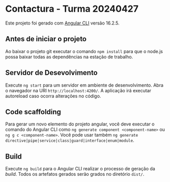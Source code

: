 # Contactura - Turma 20240427

Este projeto foi gerado com [Angular CLI](https://github.com/angular/angular-cli) versão 16.2.5.

## Antes de iniciar o projeto

Ao baixar o projeto git executar o comando `npm install` para que o node.js possa baixar todas as dependências na estação de trabalho. 

## Servidor de Desevolvimento

Execute `ng start` para um servidor em ambiente de desenvolvimento. Abra o navegador na URI `http://localhost:4200/`. A aplicação irá executar autoreload caso ocorra alterações no código.

## Code scaffolding

Para gerar um novo elemento do projeto angular, você deve executar o comando do Angular CLI como 
`ng generate component <component-name>` ou `ng g c <component-name>`.
Você pode usar também `ng generate directive|pipe|service|class|guard|interface|enum|module`.

## Build

Execute `ng build` para o Angular CLI realizar o processo de geração da _build_. Todos os artefatos gerados serão grados no diretório `dist/`.

